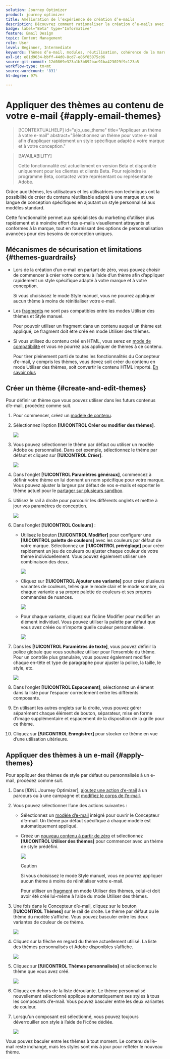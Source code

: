 ```yaml
---
solution: Journey Optimizer
product: journey optimizer
title: Amélioration de l’expérience de création d’e-mails
description: Découvrez comment rationaliser la création d’e-mails avec des thèmes et des modules réutilisables, en garantissant la cohérence et l’efficacité de la conception dans vos campagnes.
badge: label="Beta" type="Informative"
feature: Email Design
topic: Content Management
role: User
level: Beginner, Intermediate
keywords: Thèmes d’e-mail, modules, réutilisation, cohérence de la marque, conception d’e-mail, CSS personnalisé, optimisation mobile
exl-id: e81d9634-bbff-44d0-8cd7-e86f85075c06
source-git-commit: 12d0869e323a1b3b892bac91ba423029f9c123a5
workflow-type: tm+mt
source-wordcount: '831'
ht-degree: 97%

---
```


# Appliquer des thèmes au contenu de votre e-mail {#apply-email-themes}

>[!CONTEXTUALHELP]
>id="ajo_use_theme"
>title="Appliquer un thème à votre e-mail"
>abstract="Sélectionnez un thème pour votre e-mail afin d’appliquer rapidement un style spécifique adapté à votre marque et à votre conception."

<!--This documentation provides a comprehensive guide to using themes to streamline your email creation process. With the ability to define reusable themes and leverage pre-designed modules, marketers can create professional, brand-aligned emails faster and with less effort.-->

>[!AVAILABILITY]
>
>Cette fonctionnalité est actuellement en version Beta et disponible uniquement pour les clientes et clients Beta. Pour rejoindre le programme Beta, contactez votre représentant ou représentante Adobe.

Grâce aux thèmes, les utilisateurs et les utilisatrices non techniques ont la possibilité de créer du contenu réutilisable adapté à une marque et une langue de conception spécifiques en ajoutant un style personnalisé aux modèles standard<!-- to achieve brand specific results-->.

Cette fonctionnalité permet aux spécialistes du marketing d’utiliser plus rapidement et à moindre effort des e-mails visuellement attrayants et conformes à la marque, tout en fournissant des options de personnalisation avancées pour des besoins de conception uniques.

<!--What is the Enhanced Email Authoring Experience?

This feature introduces two key components to simplify and enhance email creation:

* **Theme Management System**: A centralized system for creating, customizing, and applying reusable themes to emails. Themes ensure consistent styling across campaigns and eliminate the need for repetitive manual styling.

* **Modules**: Pre-designed, reusable content blocks that abstract common email elements (e.g., titles, descriptions, images, and links). Modules are built using customizable low-level components, offering flexibility while maintaining design standards.

Key Benefits:

- **Consistency**: Ensure all emails align with your brand's design guidelines.
- **Efficiency**: Save time by reusing themes and modules across campaigns.
- **Customization**: Add custom CSS and mobile-specific styles for advanced designs.
- **Scalability**: Eliminate repetitive styling tasks, enabling faster email creation.-->

## Mécanismes de sécurisation et limitations {#themes-guardrails}

* Lors de la création d’un e-mail en partant de zéro, vous pouvez choisir de commencer à créer votre contenu à l’aide d’un thème afin d’appliquer rapidement un style spécifique adapté à votre marque et à votre conception.

  Si vous choisissez le mode Style manuel, vous ne pourrez appliquer aucun thème à moins de réinitialiser votre e-mail.

* Les [fragments](../content-management/fragments.md) ne sont pas compatibles entre les modes Utiliser des thèmes et Style manuel.

  Pour pouvoir utiliser un fragment dans un contenu auquel un thème est appliqué, ce fragment doit être créé en mode Utiliser des thèmes.

* Si vous utilisez du contenu créé en HTML, vous serez en [mode de compatibilité](existing-content.md) et vous ne pourrez pas appliquer de thèmes à ce contenu.

  Pour tirer pleinement parti de toutes les fonctionnalités du Concepteur d’e-mail, y compris les thèmes, vous devez soit créer du contenu en mode Utiliser des thèmes, soit convertir le contenu HTML importé. [En savoir plus](existing-content.md)

<!--If using a content created in Manual Styling mode or HTML, you cannot apply themes to this content. You must create a new content in Use Themes mode.

If you apply a theme to a content using a [fragment](../content-management/fragments.md) created in Manual Styling mode, the rendering may not be optimal.-->

## Créer un thème {#create-and-edit-themes}

Pour définir un thème que vous pouvez utiliser dans les futurs contenus d’e-mail, procédez comme suit.

1. Pour commencer, créez un [modèle de contenu](../content-management/create-content-templates.md).

1. Sélectionnez l’option **[!UICONTROL Créer ou modifier des thèmes]**.

   ![](assets/theme-create.png)

1. Vous pouvez sélectionner le thème par défaut ou utiliser un modèle Adobe ou personnalisé. Dans cet exemple, sélectionnez le thème par défaut et cliquez sur **[!UICONTROL Créer]**.

   ![](assets/theme-select.png)

1. Dans l’onglet **[!UICONTROL Paramètres généraux]**, commencez à définir votre thème en lui donnant un nom spécifique pour votre marque. Vous pouvez ajuster la largeur par défaut de vos e-mails et exporter le thème actuel pour le [partager sur plusieurs sandbox](../configuration/copy-objects-to-sandbox.md).

   <!--![](assets/theme-general-settings.png)-->

1. Utilisez le rail à droite pour parcourir les différents onglets et mettre à jour vos paramètres de conception.

   ![](assets/theme-right-pane.png)

1. Dans l’onglet **[!UICONTROL Couleurs]** :

   * Utilisez le bouton **[!UICONTROL Modifier]** pour configurer une **[!UICONTROL palette de couleurs]** avec les couleurs par défaut de votre marque. Sélectionnez un **[!UICONTROL préréglage]** pour créer rapidement un jeu de couleurs ou ajuster chaque couleur de votre thème individuellement. Vous pouvez également utiliser une combinaison des deux.

     ![](assets/theme-colors.gif)

   * Cliquez sur **[!UICONTROL Ajouter une variante]** pour créer plusieurs variantes de couleurs, telles que le mode clair et le mode sombre, où chaque variante a sa propre palette de couleurs et ses propres commandes de nuances.

     ![](assets/theme-colors-variant.png)

   * Pour chaque variante, cliquez sur l’icône Modifier pour modifier un élément individuel. Vous pouvez utiliser la palette par défaut que vous avez créée ou n’importe quelle couleur personnalisée.

     ![](assets/theme-colors-edit-variant.gif)

1. Dans les **[!UICONTROL Paramètres de texte]**, vous pouvez définir la police globale que vous souhaitez utiliser pour l’ensemble du thème. Pour un contrôle plus granulaire, vous pouvez également modifier chaque en-tête et type de paragraphe pour ajuster la police, la taille, le style, etc.

   ![](assets/theme-text.png)

1. Dans l’onglet **[!UICONTROL Espacement]**, sélectionnez un élément dans la liste pour l’espacer correctement entre les différents composants.

   <!--![](assets/theme-spacing.png)-->

1. En utilisant les autres onglets sur la droite, vous pouvez gérer séparément chaque élément de bouton, séparateur, mise en forme d’image supplémentaire et espacement de la disposition de la grille pour ce thème.

   <!--![](assets/theme-buttons.png)-->

1. Cliquez sur **[!UICONTROL Enregistrer]** pour stocker ce thème en vue d’une utilisation ultérieure.

## Appliquer des thèmes à un e-mail {#apply-themes}

Pour appliquer des thèmes de style par défaut ou personnalisés à un e-mail, procédez comme suit.

1. Dans [!DNL Journey Optimizer], [ajoutez une action d’e-mail](create-email.md) à un parcours ou à une campagne et [modifiez le corps de l’e-mail](get-started-email-design.md#key-steps).

1. Vous pouvez sélectionner l’une des actions suivantes :

   * Sélectionnez un [modèle d’e-mail](use-email-templates.md) intégré pour ouvrir le Concepteur d’e-mail. Un thème par défaut spécifique à chaque modèle est automatiquement appliqué.

   * Créez un [nouveau contenu à partir de zéro](content-from-scratch.md) et sélectionnez **[!UICONTROL Utiliser des thèmes]** pour commencer avec un thème de style prédéfini.

     ![](assets/theme-from-scratch.png)

     >[!CAUTION]
     >
     >Si vous choisissez le mode Style manuel, vous ne pourrez appliquer aucun thème à moins de réinitialiser votre e-mail.
     >
     >Pour utiliser un [fragment](../content-management/fragments.md) en mode Utiliser des thèmes, celui-ci doit avoir été créé lui-même à l’aide du mode Utiliser des thèmes.

1. Une fois dans le Concepteur d’e-mail, cliquez sur le bouton **[!UICONTROL Thèmes]** sur le rail de droite. Le thème par défaut ou le thème du modèle s’affiche. Vous pouvez basculer entre les deux variantes de couleur de ce thème.

   ![](assets/theme-default-hero.png)

1. Cliquez sur la flèche en regard du thème actuellement utilisé. La liste des thèmes personnalisés et Adobe disponibles s’affiche.

   ![](assets/theme-hero-change.png)

1. Cliquez sur **[!UICONTROL Thèmes personnalisés]** et sélectionnez le thème que vous avez créé.

   ![](assets/theme-select-custom.png)

1. Cliquez en dehors de la liste déroulante. Le thème personnalisé nouvellement sélectionné applique automatiquement ses styles à tous les composants d’e-mail. Vous pouvez basculer entre les deux variantes de couleur.

1. Lorsqu’un composant est sélectionné, vous pouvez toujours déverrouiller son style à l’aide de l’icône dédiée.

   ![](assets/theme-unlock-style.png)

Vous pouvez baculer entre les thèmes à tout moment. Le contenu de l’e-mail reste inchangé, mais les styles sont mis à jour pour refléter le nouveau thème.

<!--
>[!NOTE]
> - Themes apply styles globally. Ensure your theme is finalized before applying it to multiple emails.
> - Switching themes may override custom styles applied to individual components.

>[!CAUTION]
> - When using fragments, the email's theme will override the fragment's styles. A warning will be displayed in the editor if there is a conflict.

## Example Use Cases {#example-use-cases}

### 1. Creating a New Theme
- A marketer creates a theme with their brand's colors, fonts, and button styles.
- The theme is saved and reused across multiple email campaigns.

### 2. Switching Themes
- A marketer applies a holiday-themed design to an existing email by switching to a pre-designed holiday theme.-->
